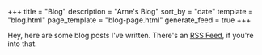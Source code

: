 +++
title = "Blog"
description = "Arne's Blog"
sort_by = "date"
template = "blog.html"
page_template = "blog-page.html"
generate_feed = true
+++

Hey, here are some blog posts I've written.
There's an [RSS Feed](/weekly/atom.xml), if you're into that.